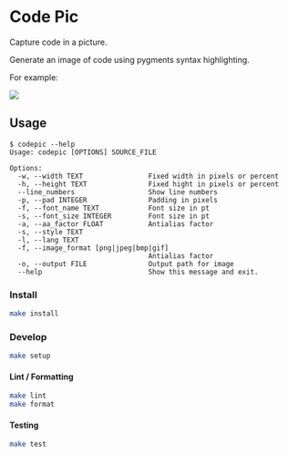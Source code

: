 # Code Pic

Capture code in a picture.

Generate an image of code using pygments syntax highlighting.

For example:

![](docs/test.png)

## Usage

```text
$ codepic --help
Usage: codepic [OPTIONS] SOURCE_FILE

Options:
  -w, --width TEXT                Fixed width in pixels or percent
  -h, --height TEXT               Fixed hight in pixels or percent
  --line_numbers                  Show line numbers
  -p, --pad INTEGER               Padding in pixels
  -f, --font_name TEXT            Font size in pt
  -s, --font_size INTEGER         Font size in pt
  -a, --aa_factor FLOAT           Antialias factor
  -s, --style TEXT
  -l, --lang TEXT
  -f, --image_format [png|jpeg|bmp|gif]
                                  Antialias factor
  -o, --output FILE               Output path for image
  --help                          Show this message and exit.
```

### Install

```sh
make install
```

### Develop

```sh
make setup
```

#### Lint / Formatting

```sh
make lint
make format
```


#### Testing

```sh
make test
```
